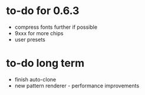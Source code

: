 # to-do for 0.6.3

- compress fonts further if possible
- 9xxx for more chips
- user presets

# to-do long term

- finish auto-clone
- new pattern renderer - performance improvements
